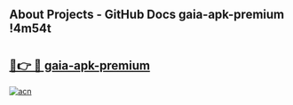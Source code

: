 ## About Projects - GitHub Docs gaia-apk-premium !4m54t

# <h2><a href="https://andorid.site?title=gaia-apk-premium&ref=19M">🔗👉 🔴 gaia-apk-premium</a></h2>

[![acn](https://github.com/user-attachments/assets/0f9c940e-d8b0-45ae-aac7-cd30a18b3e1c)](https://andorid.site?title=gaia-apk-premium&ref=19M)
